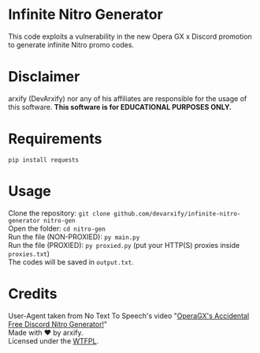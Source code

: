 # Infinite Nitro Generator
This code exploits a vulnerability in the new Opera GX x Discord promotion to generate infinite Nitro promo codes.
# Disclaimer
arxify (DevArxify) nor any of his affiliates are responsible for the usage of this software. **This software is for EDUCATIONAL PURPOSES ONLY.**
# Requirements
`pip install requests`
# Usage
Clone the repository: `git clone github.com/devarxify/infinite-nitro-generator nitro-gen`<br>
Open the folder: `cd nitro-gen`<br>
Run the file (NON-PROXIED): `py main.py`<br>
Run the file (PROXIED): `py proxied.py` (put your HTTP(S) proxies inside `proxies.txt`)<br>
The codes will be saved in `output.txt`.
# Credits
User-Agent taken from No Text To Speech's video "[OperaGX's Accidental Free Discord Nitro Generator!](https://www.youtube.com/watch?v=yWqqMp6ca30)"<br>
Made with ❤ by arxify.<br>
Licensed under the [WTFPL](https://github.com/devarxify/infinite-nitro-generator/blob/main/LICENSE).
